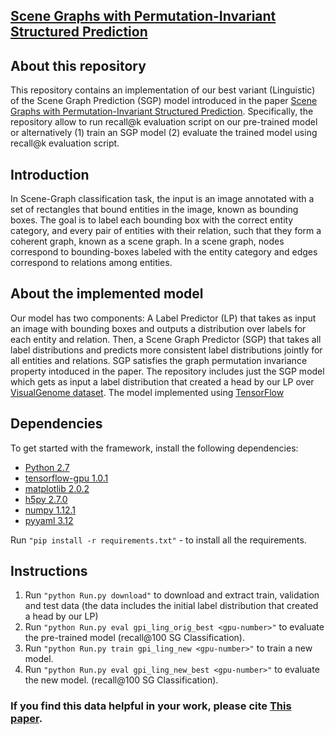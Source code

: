 ## [Scene Graphs with Permutation-Invariant Structured Prediction](https://arxiv.org/abs/1802.05451)

## About this repository
This repository contains an implementation of our best variant (Linguistic) of the Scene Graph Prediction (SGP) model introduced in the paper [Scene Graphs with Permutation-Invariant Structured Prediction](https://arxiv.org/abs/1802.05451).
Specifically, the repository allow to run recall@k evaluation script on our pre-trained model or alternatively (1) train an SGP model (2) evaluate the trained model using recall@k evaluation script.

## Introduction
In Scene-Graph classification task, the input is an image annotated with a set of rectangles that bound entities in the image, known as bounding boxes.
The goal is to label each bounding box with the correct entity category, and every pair of entities with their relation,
such that they form a coherent graph, known as a scene graph. In a scene graph, nodes correspond to bounding-boxes labeled with the entity category and edges correspond to relations among entities.

## About the implemented model
Our model has two components: A Label Predictor (LP) that takes as input an image with bounding boxes and outputs a distribution over labels for each entity and relation.
Then, a Scene Graph Predictor (SGP) that takes all label distributions and predicts more consistent label distributions jointly for all entities and relations. SGP satisfies the graph permutation invariance property intoduced in the paper.
The repository includes just the SGP model which gets as input a label distribution that created a head by our LP over [VisualGenome dataset](https://visualgenome.org).
The model implemented using [TensorFlow](https://www.tensorflow.org/)

## Dependencies
To get started with the framework, install the following dependencies:
- [Python 2.7](https://www.python.org/)
- [tensorflow-gpu 1.0.1](https://www.tensorflow.org/)
- [matplotlib 2.0.2](http://matplotlib.org/)
- [h5py 2.7.0](http://www.h5py.org/)
- [numpy 1.12.1](http://www.numpy.org/)
- [pyyaml 3.12](https://pypi.python.org/pypi/PyYAML)

Run `"pip install -r requirements.txt"`  - to install all the requirements.

## Instructions
1. Run `"python Run.py download"` to download and extract train, validation and test data (the data includes the initial label distribution that created a head by our LP)
2. Run `"python Run.py eval gpi_ling_orig_best <gpu-number>"` to evaluate the pre-trained model (recall@100 SG Classification).
3. Run `"python Run.py train gpi_ling_new <gpu-number>"` to train a new model.
4. Run `"python Run.py eval gpi_ling_new_best <gpu-number>"` to evaluate the new model. (recall@100 SG Classification).


### If you find this data helpful in your work, please cite  [This paper](https://arxiv.org/abs/1802.05451).

